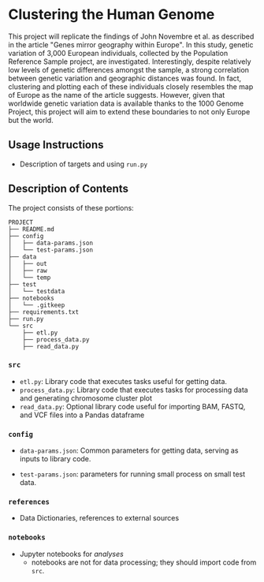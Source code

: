 
# Clustering the Human Genome

This project will replicate the findings of John Novembre et al. as described in the article "Genes mirror geography within Europe". In this study, genetic variation of 3,000 European individuals, collected by the Population Reference Sample project, are investigated. Interestingly, despite relatively low levels of genetic differences amongst the sample, a strong correlation between genetic variation and geographic distances was found. In fact, clustering and plotting each of these individuals closely resembles the map of Europe as the name of the article suggests. However, given that worldwide genetic variation data is available thanks to the 1000 Genome Project, this project will aim to extend these boundaries to not only Europe but the world.

## Usage Instructions

* Description of targets and using `run.py`

## Description of Contents

The project consists of these portions:
```
PROJECT
├── README.md
├── config
│   ├── data-params.json
│   └── test-params.json
├── data
│   ├── out
│   ├── raw
│   └── temp
├── test
│   └── testdata
├── notebooks
│   └── .gitkeep
├── requirements.txt
├── run.py
└── src
    ├── etl.py
    ├── process_data.py
    ├── read_data.py
```

### `src`

* `etl.py`: Library code that executes tasks useful for getting data.
* `process_data.py`: Library code that executes tasks for processing data
                     and generating chromosome cluster plot
* `read_data.py`: Optional library code useful for importing BAM, FASTQ,
                  and VCF files into a Pandas dataframe

### `config`

* `data-params.json`: Common parameters for getting data, serving as
  inputs to library code.
  
* `test-params.json`: parameters for running small process on small
  test data.

### `references`

* Data Dictionaries, references to external sources

### `notebooks`

* Jupyter notebooks for *analyses*
  - notebooks are not for data processing; they should import code
    from `src`.